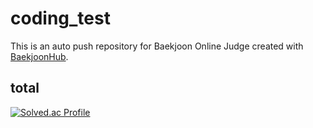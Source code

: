 # coding_test
This is an auto push repository for Baekjoon Online Judge created with [BaekjoonHub](https://github.com/BaekjoonHub/BaekjoonHub).

## total
[![Solved.ac Profile](http://mazassumnida.wtf/api/v2/generate_badge?boj=star1431)](https://solved.ac/star1431/)
<!-- [![Solved.ac프로필](http://mazassumnida.wtf/api/generate_badge?boj=star1431)](https://solved.ac/star1431/) -->

